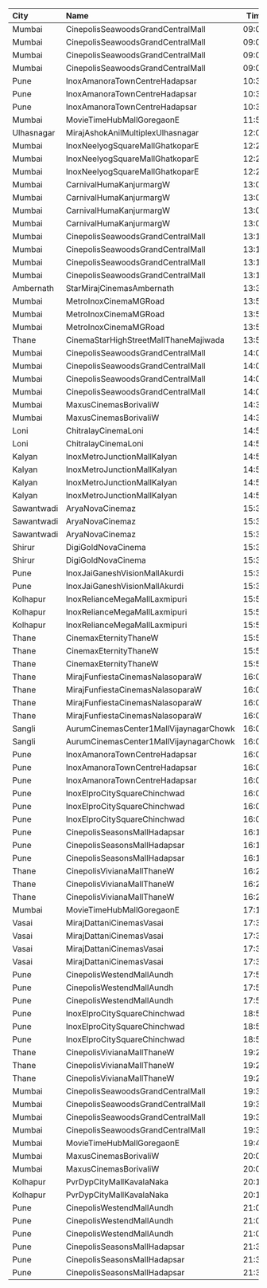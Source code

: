| City       | Name                                   |  Time | Type            | Price | Capacity | Booked |
| :--------- | :------------------------------------- | ----: | :-------------- | ----: | -------: | -----: |
| Mumbai     | CinepolisSeawoodsGrandCentralMall      | 09:00 | Normal          |  150₹ |       16 |      0 |
| Mumbai     | CinepolisSeawoodsGrandCentralMall      | 09:00 | Executive       |  150₹ |       35 |      0 |
| Mumbai     | CinepolisSeawoodsGrandCentralMall      | 09:00 | Premium         |  150₹ |       28 |      2 |
| Mumbai     | CinepolisSeawoodsGrandCentralMall      | 09:00 | Vip             |  250₹ |        7 |      0 |
| Pune       | InoxAmanoraTownCentreHadapsar          | 10:30 | Club            |   90₹ |       40 |      0 |
| Pune       | InoxAmanoraTownCentreHadapsar          | 10:30 | Executive       |   90₹ |       10 |      0 |
| Pune       | InoxAmanoraTownCentreHadapsar          | 10:30 | Royale          |  160₹ |        2 |      0 |
| Mumbai     | MovieTimeHubMallGoregaonE              | 11:55 | Gold            |  100₹ |       98 |     14 |
| Ulhasnagar | MirajAshokAnilMultiplexUlhasnagar      | 12:00 | Gold            |  110₹ |       63 |      2 |
| Mumbai     | InoxNeelyogSquareMallGhatkoparE        | 12:20 | Executive       |  112₹ |       19 |      0 |
| Mumbai     | InoxNeelyogSquareMallGhatkoparE        | 12:20 | Premier         |  112₹ |       45 |      0 |
| Mumbai     | InoxNeelyogSquareMallGhatkoparE        | 12:20 | Silver          |  112₹ |       67 |      0 |
| Mumbai     | CarnivalHumaKanjurmargW                | 13:00 | PlatinumOffline |  140₹ |       76 |     41 |
| Mumbai     | CarnivalHumaKanjurmargW                | 13:00 | GoldOffline     |  110₹ |       80 |     40 |
| Mumbai     | CarnivalHumaKanjurmargW                | 13:00 | ReclinerOffline |  180₹ |       14 |      9 |
| Mumbai     | CarnivalHumaKanjurmargW                | 13:00 | SilverOffline   |  110₹ |       80 |     40 |
| Mumbai     | CinepolisSeawoodsGrandCentralMall      | 13:15 | Normal          |  180₹ |       24 |      0 |
| Mumbai     | CinepolisSeawoodsGrandCentralMall      | 13:15 | Executive       |  180₹ |       37 |      0 |
| Mumbai     | CinepolisSeawoodsGrandCentralMall      | 13:15 | Premium         |  180₹ |       30 |      7 |
| Mumbai     | CinepolisSeawoodsGrandCentralMall      | 13:15 | Vip             |  280₹ |        7 |      3 |
| Ambernath  | StarMirajCinemasAmbernath              | 13:30 | Platinum        |  110₹ |       35 |      5 |
| Mumbai     | MetroInoxCinemaMGRoad                  | 13:50 | Club            |  190₹ |       52 |      0 |
| Mumbai     | MetroInoxCinemaMGRoad                  | 13:50 | Executive       |  170₹ |       18 |      0 |
| Mumbai     | MetroInoxCinemaMGRoad                  | 13:50 | Royale          |  190₹ |       15 |      0 |
| Thane      | CinemaStarHighStreetMallThaneMajiwada  | 13:55 | Normal          |  130₹ |      122 |      2 |
| Mumbai     | CinepolisSeawoodsGrandCentralMall      | 14:00 | Normal          |  180₹ |       16 |      0 |
| Mumbai     | CinepolisSeawoodsGrandCentralMall      | 14:00 | Executive       |  180₹ |       35 |      0 |
| Mumbai     | CinepolisSeawoodsGrandCentralMall      | 14:00 | Premium         |  180₹ |       28 |     15 |
| Mumbai     | CinepolisSeawoodsGrandCentralMall      | 14:00 | Vip             |  280₹ |        7 |      0 |
| Mumbai     | MaxusCinemasBorivaliW                  | 14:30 | Couple          |  249₹ |      100 |      0 |
| Mumbai     | MaxusCinemasBorivaliW                  | 14:30 | Recliner        |  249₹ |      100 |      0 |
| Loni       | ChitralayCinemaLoni                    | 14:55 | Gold            |  100₹ |      100 |      0 |
| Loni       | ChitralayCinemaLoni                    | 14:55 | Silver          |   80₹ |      100 |      0 |
| Kalyan     | InoxMetroJunctionMallKalyan            | 14:55 | Execuitve       |  112₹ |       17 |      0 |
| Kalyan     | InoxMetroJunctionMallKalyan            | 14:55 | Gold            |  240₹ |        8 |      0 |
| Kalyan     | InoxMetroJunctionMallKalyan            | 14:55 | Premier         |  140₹ |       72 |      0 |
| Kalyan     | InoxMetroJunctionMallKalyan            | 14:55 | Silver          |  140₹ |       41 |      0 |
| Sawantwadi | AryaNovaCinemaz                        | 15:30 | Vip             |  170₹ |      100 |      0 |
| Sawantwadi | AryaNovaCinemaz                        | 15:30 | Gold            |  150₹ |      100 |      0 |
| Sawantwadi | AryaNovaCinemaz                        | 15:30 | Silver          |  150₹ |      100 |      0 |
| Shirur     | DigiGoldNovaCinema                     | 15:30 | Gold            |  150₹ |      100 |      0 |
| Shirur     | DigiGoldNovaCinema                     | 15:30 | Silver          |  130₹ |      100 |      0 |
| Pune       | InoxJaiGaneshVisionMallAkurdi          | 15:35 | Premiere        |  150₹ |       32 |      0 |
| Pune       | InoxJaiGaneshVisionMallAkurdi          | 15:35 | Silver          |  170₹ |       16 |      0 |
| Kolhapur   | InoxRelianceMegaMallLaxmipuri          | 15:50 | Club            |  150₹ |        7 |      0 |
| Kolhapur   | InoxRelianceMegaMallLaxmipuri          | 15:50 | Executive       |  150₹ |        9 |      0 |
| Kolhapur   | InoxRelianceMegaMallLaxmipuri          | 15:50 | Royale          |  150₹ |        3 |      0 |
| Thane      | CinemaxEternityThaneW                  | 15:50 | Mmrecliner      |  220₹ |       17 |      0 |
| Thane      | CinemaxEternityThaneW                  | 15:50 | Mmprime         |  140₹ |       84 |      5 |
| Thane      | CinemaxEternityThaneW                  | 15:50 | Mmclassic       |  110₹ |       19 |      0 |
| Thane      | MirajFunfiestaCinemasNalasoparaW       | 16:00 | Silver          |  180₹ |       27 |      0 |
| Thane      | MirajFunfiestaCinemasNalasoparaW       | 16:00 | Gold            |  200₹ |       40 |      0 |
| Thane      | MirajFunfiestaCinemasNalasoparaW       | 16:00 | Platinum        |  200₹ |       40 |      6 |
| Thane      | MirajFunfiestaCinemasNalasoparaW       | 16:00 | Vip             |  250₹ |       11 |      0 |
| Sangli     | AurumCinemasCenter1MallVijaynagarChowk | 16:00 | Gl              |  140₹ |      108 |      0 |
| Sangli     | AurumCinemasCenter1MallVijaynagarChowk | 16:00 | Sl              |  120₹ |       24 |      0 |
| Pune       | InoxAmanoraTownCentreHadapsar          | 16:00 | Club            |  150₹ |       74 |      0 |
| Pune       | InoxAmanoraTownCentreHadapsar          | 16:00 | Executive       |  150₹ |       21 |      0 |
| Pune       | InoxAmanoraTownCentreHadapsar          | 16:00 | Royale          |  250₹ |        3 |      0 |
| Pune       | InoxElproCitySquareChinchwad           | 16:05 | Club            |  170₹ |       16 |      0 |
| Pune       | InoxElproCitySquareChinchwad           | 16:05 | Executive       |  150₹ |        5 |      0 |
| Pune       | InoxElproCitySquareChinchwad           | 16:05 | Royale          |  190₹ |        5 |      0 |
| Pune       | CinepolisSeasonsMallHadapsar           | 16:10 | Normal          |  150₹ |       11 |      0 |
| Pune       | CinepolisSeasonsMallHadapsar           | 16:10 | Executive       |  150₹ |       34 |      7 |
| Pune       | CinepolisSeasonsMallHadapsar           | 16:10 | Premium         |  170₹ |       20 |     10 |
| Thane      | CinepolisVivianaMallThaneW             | 16:20 | Normal          |  190₹ |       27 |     14 |
| Thane      | CinepolisVivianaMallThaneW             | 16:20 | Executive       |  190₹ |      104 |     52 |
| Thane      | CinepolisVivianaMallThaneW             | 16:20 | Premium         |  190₹ |       46 |     27 |
| Mumbai     | MovieTimeHubMallGoregaonE              | 17:15 | Mhraja          |  120₹ |       22 |     12 |
| Vasai      | MirajDattaniCinemasVasai               | 17:30 | Silver          |  150₹ |       95 |      9 |
| Vasai      | MirajDattaniCinemasVasai               | 17:30 | Bronze          |  130₹ |       16 |      0 |
| Vasai      | MirajDattaniCinemasVasai               | 17:30 | Gold            |  180₹ |        8 |      0 |
| Vasai      | MirajDattaniCinemasVasai               | 17:30 | Platinum        |  220₹ |        6 |      0 |
| Pune       | CinepolisWestendMallAundh              | 17:50 | Normal          |  280₹ |       10 |      0 |
| Pune       | CinepolisWestendMallAundh              | 17:50 | Executive       |  280₹ |       29 |     13 |
| Pune       | CinepolisWestendMallAundh              | 17:50 | Premium         |  280₹ |       23 |      7 |
| Pune       | InoxElproCitySquareChinchwad           | 18:55 | Club            |  170₹ |       22 |      0 |
| Pune       | InoxElproCitySquareChinchwad           | 18:55 | Executive       |  150₹ |       17 |      0 |
| Pune       | InoxElproCitySquareChinchwad           | 18:55 | Royale          |  190₹ |       20 |      0 |
| Thane      | CinepolisVivianaMallThaneW             | 19:25 | Normal          |  200₹ |       25 |     13 |
| Thane      | CinepolisVivianaMallThaneW             | 19:25 | Executive       |  200₹ |       97 |     49 |
| Thane      | CinepolisVivianaMallThaneW             | 19:25 | Premium         |  200₹ |       43 |     26 |
| Mumbai     | CinepolisSeawoodsGrandCentralMall      | 19:35 | Normal          |  200₹ |       24 |      0 |
| Mumbai     | CinepolisSeawoodsGrandCentralMall      | 19:35 | Executive       |  200₹ |       37 |      2 |
| Mumbai     | CinepolisSeawoodsGrandCentralMall      | 19:35 | Premium         |  200₹ |       30 |      6 |
| Mumbai     | CinepolisSeawoodsGrandCentralMall      | 19:35 | Vip             |  300₹ |        7 |      0 |
| Mumbai     | MovieTimeHubMallGoregaonE              | 19:45 | Mhraja          |  120₹ |       22 |     14 |
| Mumbai     | MaxusCinemasBorivaliW                  | 20:00 | Couple          |  299₹ |      100 |      0 |
| Mumbai     | MaxusCinemasBorivaliW                  | 20:00 | Recliner        |  299₹ |      100 |      0 |
| Kolhapur   | PvrDypCityMallKavalaNaka               | 20:15 | Prime           |  150₹ |       97 |     76 |
| Kolhapur   | PvrDypCityMallKavalaNaka               | 20:15 | Classic         |  150₹ |       21 |      0 |
| Pune       | CinepolisWestendMallAundh              | 21:00 | Executive       |  280₹ |       38 |      2 |
| Pune       | CinepolisWestendMallAundh              | 21:00 | Premium         |  280₹ |       25 |      8 |
| Pune       | CinepolisWestendMallAundh              | 21:00 | Normal          |  280₹ |       11 |      0 |
| Pune       | CinepolisSeasonsMallHadapsar           | 21:35 | Normal          |  150₹ |       11 |      0 |
| Pune       | CinepolisSeasonsMallHadapsar           | 21:35 | Executive       |  150₹ |       34 |      9 |
| Pune       | CinepolisSeasonsMallHadapsar           | 21:35 | Premium         |  170₹ |       20 |     10 |